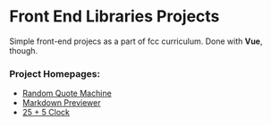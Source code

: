 # Front End Libraries Projects

Simple front-end projecs as a part of fcc curriculum. Done with **Vue**, though.

### Project Homepages:

- [Random Quote Machine](https://random-quote-vue.glitch.me/)
- [Markdown Previewer](https://md-vue.glitch.me/)
- [25 + 5 Clock](https://twentyfive.glitch.me/)
